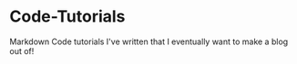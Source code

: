 # Code-Tutorials
Markdown Code tutorials I've written that I eventually want to make a blog out of!
